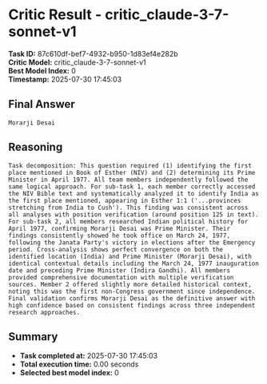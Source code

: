 # Critic Result - critic_claude-3-7-sonnet-v1

**Task ID:** 87c610df-bef7-4932-b950-1d83ef4e282b  
**Critic Model:** critic_claude-3-7-sonnet-v1  
**Best Model Index:** 0  
**Timestamp:** 2025-07-30 17:45:03

## Final Answer
```
Morarji Desai
```

## Reasoning
```
Task decomposition: This question required (1) identifying the first place mentioned in Book of Esther (NIV) and (2) determining its Prime Minister in April 1977. All team members independently followed the same logical approach. For sub-task 1, each member correctly accessed the NIV Bible text and systematically analyzed it to identify India as the first place mentioned, appearing in Esther 1:1 ('...provinces stretching from India to Cush'). This finding was consistent across all analyses with position verification (around position 125 in text). For sub-task 2, all members researched Indian political history for April 1977, confirming Morarji Desai was Prime Minister. Their findings consistently showed he took office on March 24, 1977, following the Janata Party's victory in elections after the Emergency period. Cross-analysis shows perfect convergence on both the identified location (India) and Prime Minister (Morarji Desai), with identical contextual details including the March 24, 1977 inauguration date and preceding Prime Minister (Indira Gandhi). All members provided comprehensive documentation with multiple verification sources. Member 2 offered slightly more detailed historical context, noting this was the first non-Congress government since independence. Final validation confirms Morarji Desai as the definitive answer with high confidence based on consistent findings across three independent research approaches.
```

## Summary
- **Task completed at:** 2025-07-30 17:45:03
- **Total execution time:** 0.00 seconds
- **Selected best model index:** 0
